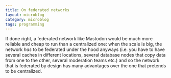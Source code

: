 ```yaml
---
title: On federated networks
layout: microblog
category: microblog
tags: programming
---
```


If done right, a federated network like Mastodon would be much more reliable and cheap to run than a centralized one: when the scale is big, the network *has* to be federated under the hood anyways (i.e. you have to have several caches in different locations, several database nodes that copy data from one to the other, several moderation teams etc.) and so the network that is federated by design has many advantages over the one that pretends to be centralized.
